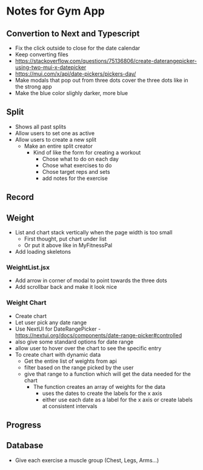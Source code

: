# Notes for Gym App

## Convertion to Next and Typescript

- Fix the click outside to close for the date calendar
- Keep converting files
- https://stackoverflow.com/questions/75136806/create-daterangepicker-using-two-mui-x-datepicker
- https://mui.com/x/api/date-pickers/pickers-day/
- Make modals that pop out from three dots cover the three dots like in the strong app
- Make the blue color slighly darker, more blue

## Split

- Shows all past splits
- Allow users to set one as active
- Allow users to create a new split
  - Make an entire split creator
    - Kind of like the form for creating a workout
      - Chose what to do on each day
      - Chose what exercises to do
      - Chose target reps and sets
      - add notes for the exercise

## Record

## Weight

- List and chart stack vertically when the page width is too small
  - First thought, put chart under list
  - Or put it above like in MyFitnessPal
- Add loading skeletons

### WeightList.jsx

- Add arrow in corner of modal to point towards the three dots
- Add scrollbar back and make it look nice

### Weight Chart

- Create chart
- Let user pick any date range
- Use NextUI for DateRangePicker - https://nextui.org/docs/components/date-range-picker#controlled
- also give some standard options for date range
- allow user to hover over the chart to see the specific entry
- To create chart with dynamic data
  - Get the entire list of weights from api
  - filter based on the range picked by the user
  - give that range to a function which will get the data needed for the chart
    - The function creates an array of weights for the data
      - uses the dates to create the labels for the x axis
      - either use each date as a label for the x axis or create labels at consistent intervals

## Progress

## Database

- Give each exercise a muscle group (Chest, Legs, Arms...)
